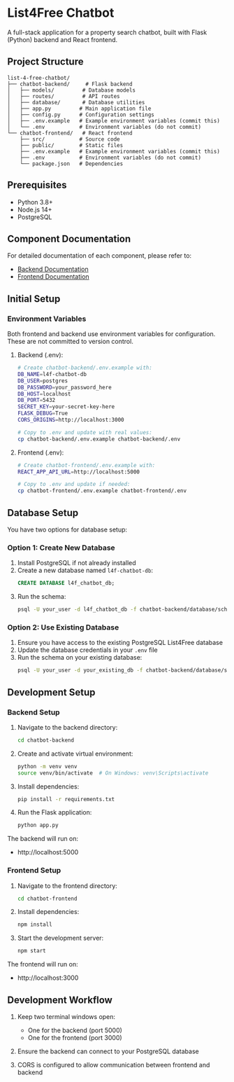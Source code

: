 # List4Free Chatbot

A full-stack application for a property search chatbot, built with Flask (Python) backend and React frontend.

## Project Structure

```
list-4-free-chatbot/
├── chatbot-backend/     # Flask backend
│   ├── models/         # Database models
│   ├── routes/         # API routes
│   ├── database/       # Database utilities
│   ├── app.py         # Main application file
│   ├── config.py      # Configuration settings
│   ├── .env.example   # Example environment variables (commit this)
│   └── .env           # Environment variables (do not commit)
└── chatbot-frontend/   # React frontend
    ├── src/           # Source code
    ├── public/        # Static files
    ├── .env.example   # Example environment variables (commit this)
    ├── .env           # Environment variables (do not commit)
    └── package.json   # Dependencies
```

## Prerequisites

- Python 3.8+ 
- Node.js 14+ 
- PostgreSQL 

## Component Documentation

For detailed documentation of each component, please refer to:
- [Backend Documentation](chatbot-backend/README.md)
- [Frontend Documentation](chatbot-frontend/README.md)

## Initial Setup

### Environment Variables
Both frontend and backend use environment variables for configuration. These are not committed to version control.

1. Backend (.env):
   ```bash
   # Create chatbot-backend/.env.example with:
   DB_NAME=l4f-chatbot-db
   DB_USER=postgres
   DB_PASSWORD=your_password_here
   DB_HOST=localhost
   DB_PORT=5432
   SECRET_KEY=your-secret-key-here
   FLASK_DEBUG=True
   CORS_ORIGINS=http://localhost:3000

   # Copy to .env and update with real values:
   cp chatbot-backend/.env.example chatbot-backend/.env
   ```

2. Frontend (.env):
   ```bash
   # Create chatbot-frontend/.env.example with:
   REACT_APP_API_URL=http://localhost:5000

   # Copy to .env and update if needed:
   cp chatbot-frontend/.env.example chatbot-frontend/.env
   ```

## Database Setup

You have two options for database setup:

### Option 1: Create New Database
1. Install PostgreSQL if not already installed
2. Create a new database named `l4f-chatbot-db`:
   ```sql
   CREATE DATABASE l4f_chatbot_db;
   ```
3. Run the schema:
   ```bash
   psql -U your_user -d l4f_chatbot_db -f chatbot-backend/database/schema.sql
   ```

### Option 2: Use Existing Database
1. Ensure you have access to the existing PostgreSQL List4Free database
2. Update the database credentials in your `.env` file
3. Run the schema on your existing database:
   ```bash
   psql -U your_user -d your_existing_db -f chatbot-backend/database/schema.sql
   ```

## Development Setup

### Backend Setup

1. Navigate to the backend directory:
   ```bash
   cd chatbot-backend
   ```

2. Create and activate virtual environment:
   ```bash
   python -m venv venv
   source venv/bin/activate  # On Windows: venv\Scripts\activate
   ```

3. Install dependencies:
   ```bash
   pip install -r requirements.txt
   ```

4. Run the Flask application:
   ```bash
   python app.py
   ```

The backend will run on:
- http://localhost:5000

### Frontend Setup

1. Navigate to the frontend directory:
   ```bash
   cd chatbot-frontend
   ```

2. Install dependencies:
   ```bash
   npm install
   ```

3. Start the development server:
   ```bash
   npm start
   ```

The frontend will run on:
- http://localhost:3000

## Development Workflow

1. Keep two terminal windows open:
   - One for the backend (port 5000)
   - One for the frontend (port 3000)

2. Ensure the backend can connect to your PostgreSQL database
3. CORS is configured to allow communication between frontend and backend


